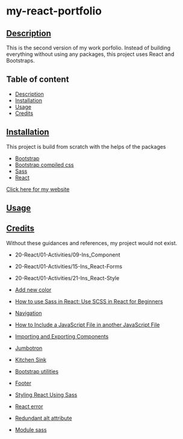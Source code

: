 # my-react-portfolio
## [Description](#table-of-content)
This is the second version of my work porfolio. Instead of building everything without using any packages, this project uses React and Bootstraps. 

## Table of content
* [Description](#description)
* [Installation](#installation)
* [Usage](#usage)
* [Credits](#credits)

## [Installation](#table-of-content)
This project is build from scratch with the helps of the packages
* [Bootstrap](https://getbootstrap.com/docs/5.3/getting-started/webpack/#import-bootstrap)
* [Bootstrap compiled css](https://getbootstrap.com/docs/4.0/getting-started/webpack/#importing-compiled-css)
* [Sass](https://www.npmjs.com/package/sass?activeTab=readme)
* [React](https://www.npmjs.com/package/react)

[Click here for my website](https://jeansuw.github.io/my-react-portfolio/)

## [Usage](#table-of-content)


## [Credits](#table-of-content)
Without these guidances and references, my project would not exist.
* 20-React/01-Activities/09-Ins_Component
* 20-React/01-Activities/15-Ins_React-Forms
* 20-React/01-Activities/21-Ins_React-Style

* [Add new color](https://getbootstrap.com/docs/5.3/customize/color/)
* [How to use Sass in React: Use SCSS in React for Beginners](https://www.youtube.com/watch?v=9F8bzIlgJ4g)
* [Navigation](https://getbootstrap.com/docs/4.0/components/card/#navigation)
* [How to Include a JavaScript File in another JavaScript File](https://www.tutorialrepublic.com/faq/how-to-include-a-javascript-file-in-another-javascript-file.php)
* [Importing and Exporting Components](https://react.dev/learn/importing-and-exporting-components)
* [Jumbotron](https://getbootstrap.com/docs/4.0/components/jumbotron/)
* [Kitchen Sink](https://getbootstrap.com/docs/4.0/components/card/#kitchen-sink)
* [Bootstrap utilities](https://www.w3schools.com/bootstrap4/bootstrap_utilities.asp)
* [Footer](https://www.w3schools.com/tags/tag_footer.asp)
* [Styling React Using Sass](https://www.w3schools.com/react/react_sass_styling.asp)
* [React error](https://stackoverflow.com/questions/52525345/react-error-style-prop-value-must-be-an-object-react-style-prop-object)
* [Redundant alt attribute](https://stackoverflow.com/questions/67448468/redundant-alt-attribute-screen-readers-already-announce-img-tags-as-an-image)
* [Module sass](https://stackoverflow.com/questions/67161579/cannot-find-module-sass)